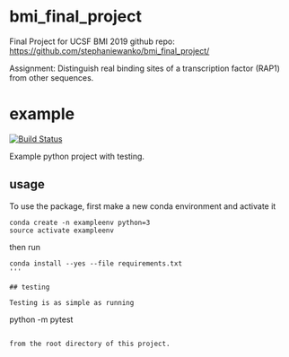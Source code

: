 # bmi_final_project
Final Project for UCSF BMI 2019
github repo: https://github.com/stephaniewanko/bmi_final_project/

Assignment: Distinguish real binding sites of a transcription factor (RAP1) from other sequences.

# example

[![Build
Status](https://travis-ci.org/ucsf-bmi-203-2017/example.svg?branch=master)](https://travis-ci.org/stephaniewanko/bmi_final_project)

Example python project with testing.

## usage

To use the package, first make a new conda environment and activate it

```
conda create -n exampleenv python=3
source activate exampleenv
```

then run

```
conda install --yes --file requirements.txt
'''

## testing

Testing is as simple as running

```
python -m pytest
```

from the root directory of this project.

